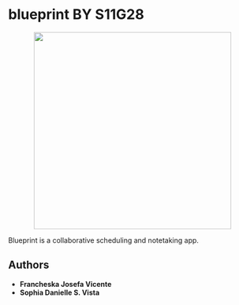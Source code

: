 # blueprint BY S11G28
<p align="center"><img src="https://github.com/DLSU-CCAPDEV/2021T2-G28/blob/15ec5b6bf1ae579b7bd4a88375c06626d0887f23/images/logo.png" width="400px"></p>

Blueprint is a collaborative scheduling and notetaking app.

## Authors
- **Francheska Josefa Vicente**
- **Sophia Danielle S. Vista**
